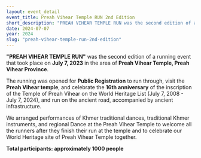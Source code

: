 ```yaml
---
layout: event_detail 
event_title: Preah Vihear Temple RUN 2nd Edition
short_description: "PREAH VIHEAR TEMPLE RUN was the second edition of a running event that took place on July 7, 2023..."
date: 2024-07-07
year: 2024
slug: "preah-vihear-temple-run-2nd-edition"
---
```

 **"PREAH VIHEAR TEMPLE RUN"** was the second edition of a running event that took place on **July 7, 2023** in the area of **Preah Vihear Temple, Preah Vihear Province**.
 
The running was opened for **Public Registration** to run through, visit the **Preah Vihear temple**, and celebrate the **16th anniversary** of the inscription of the Temple of Preah Vihear on the World Heritage List (July 7, 2008 - July 7, 2024), and run on the ancient road, accompanied by ancient infrastructure.

We arranged performances of Khmer traditional dances, traditional Khmer instruments, and regional Dance at the Preah Vihear Temple to welcome all the runners after they finish their run at the temple and to celebrate our World Heritage site of Preah Vihear Temple together.

**Total participants: approximately 1000 people**
